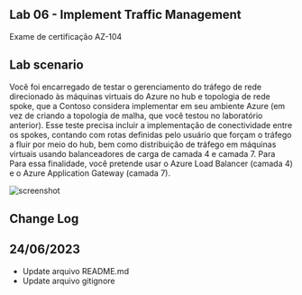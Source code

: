## Lab 06 - Implement Traffic Management

Exame de certificação AZ-104

## Lab scenario

Você foi encarregado de testar o gerenciamento do tráfego de rede direcionado às máquinas virtuais do Azure no hub e
topologia de rede spoke, que a Contoso considera implementar em seu ambiente Azure (em vez de
criando a topologia de malha, que você testou no laboratório anterior). Esse teste precisa incluir a implementação de conectividade entre os spokes, contando com rotas definidas pelo usuário que forçam o tráfego a fluir por meio do
hub, bem como distribuição de tráfego em máquinas virtuais usando balanceadores de carga de camada 4 e camada 7. Para
Para essa finalidade, você pretende usar o Azure Load Balancer (camada 4) e o Azure Application Gateway (camada 7).

![screenshot](https://user-images.githubusercontent.com/73297075/145904642-c6c90213-a777-4c99-9f0f-8d112a096bc3.PNG)

## Change Log

## 24/06/2023

* Update arquivo README.md
* Update arquivo gitignore


